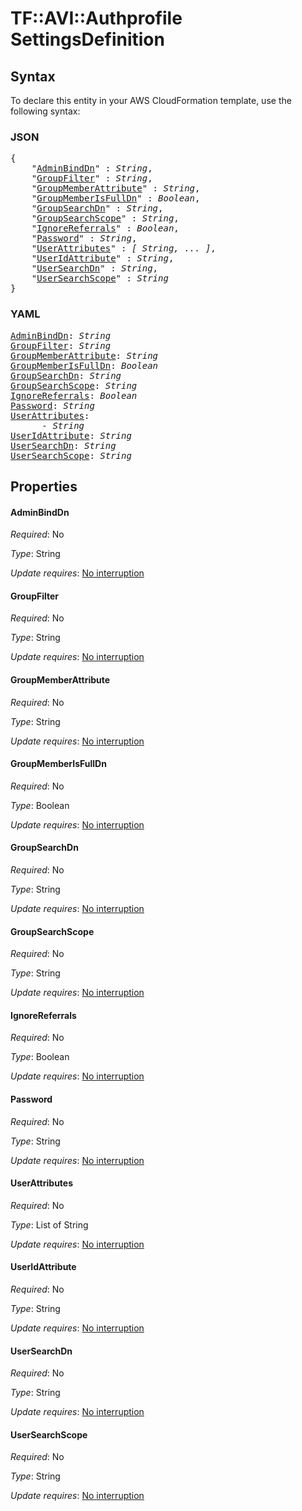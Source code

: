 # TF::AVI::Authprofile SettingsDefinition

## Syntax

To declare this entity in your AWS CloudFormation template, use the following syntax:

### JSON

<pre>
{
    "<a href="#adminbinddn" title="AdminBindDn">AdminBindDn</a>" : <i>String</i>,
    "<a href="#groupfilter" title="GroupFilter">GroupFilter</a>" : <i>String</i>,
    "<a href="#groupmemberattribute" title="GroupMemberAttribute">GroupMemberAttribute</a>" : <i>String</i>,
    "<a href="#groupmemberisfulldn" title="GroupMemberIsFullDn">GroupMemberIsFullDn</a>" : <i>Boolean</i>,
    "<a href="#groupsearchdn" title="GroupSearchDn">GroupSearchDn</a>" : <i>String</i>,
    "<a href="#groupsearchscope" title="GroupSearchScope">GroupSearchScope</a>" : <i>String</i>,
    "<a href="#ignorereferrals" title="IgnoreReferrals">IgnoreReferrals</a>" : <i>Boolean</i>,
    "<a href="#password" title="Password">Password</a>" : <i>String</i>,
    "<a href="#userattributes" title="UserAttributes">UserAttributes</a>" : <i>[ String, ... ]</i>,
    "<a href="#useridattribute" title="UserIdAttribute">UserIdAttribute</a>" : <i>String</i>,
    "<a href="#usersearchdn" title="UserSearchDn">UserSearchDn</a>" : <i>String</i>,
    "<a href="#usersearchscope" title="UserSearchScope">UserSearchScope</a>" : <i>String</i>
}
</pre>

### YAML

<pre>
<a href="#adminbinddn" title="AdminBindDn">AdminBindDn</a>: <i>String</i>
<a href="#groupfilter" title="GroupFilter">GroupFilter</a>: <i>String</i>
<a href="#groupmemberattribute" title="GroupMemberAttribute">GroupMemberAttribute</a>: <i>String</i>
<a href="#groupmemberisfulldn" title="GroupMemberIsFullDn">GroupMemberIsFullDn</a>: <i>Boolean</i>
<a href="#groupsearchdn" title="GroupSearchDn">GroupSearchDn</a>: <i>String</i>
<a href="#groupsearchscope" title="GroupSearchScope">GroupSearchScope</a>: <i>String</i>
<a href="#ignorereferrals" title="IgnoreReferrals">IgnoreReferrals</a>: <i>Boolean</i>
<a href="#password" title="Password">Password</a>: <i>String</i>
<a href="#userattributes" title="UserAttributes">UserAttributes</a>: <i>
      - String</i>
<a href="#useridattribute" title="UserIdAttribute">UserIdAttribute</a>: <i>String</i>
<a href="#usersearchdn" title="UserSearchDn">UserSearchDn</a>: <i>String</i>
<a href="#usersearchscope" title="UserSearchScope">UserSearchScope</a>: <i>String</i>
</pre>

## Properties

#### AdminBindDn

_Required_: No

_Type_: String

_Update requires_: [No interruption](https://docs.aws.amazon.com/AWSCloudFormation/latest/UserGuide/using-cfn-updating-stacks-update-behaviors.html#update-no-interrupt)

#### GroupFilter

_Required_: No

_Type_: String

_Update requires_: [No interruption](https://docs.aws.amazon.com/AWSCloudFormation/latest/UserGuide/using-cfn-updating-stacks-update-behaviors.html#update-no-interrupt)

#### GroupMemberAttribute

_Required_: No

_Type_: String

_Update requires_: [No interruption](https://docs.aws.amazon.com/AWSCloudFormation/latest/UserGuide/using-cfn-updating-stacks-update-behaviors.html#update-no-interrupt)

#### GroupMemberIsFullDn

_Required_: No

_Type_: Boolean

_Update requires_: [No interruption](https://docs.aws.amazon.com/AWSCloudFormation/latest/UserGuide/using-cfn-updating-stacks-update-behaviors.html#update-no-interrupt)

#### GroupSearchDn

_Required_: No

_Type_: String

_Update requires_: [No interruption](https://docs.aws.amazon.com/AWSCloudFormation/latest/UserGuide/using-cfn-updating-stacks-update-behaviors.html#update-no-interrupt)

#### GroupSearchScope

_Required_: No

_Type_: String

_Update requires_: [No interruption](https://docs.aws.amazon.com/AWSCloudFormation/latest/UserGuide/using-cfn-updating-stacks-update-behaviors.html#update-no-interrupt)

#### IgnoreReferrals

_Required_: No

_Type_: Boolean

_Update requires_: [No interruption](https://docs.aws.amazon.com/AWSCloudFormation/latest/UserGuide/using-cfn-updating-stacks-update-behaviors.html#update-no-interrupt)

#### Password

_Required_: No

_Type_: String

_Update requires_: [No interruption](https://docs.aws.amazon.com/AWSCloudFormation/latest/UserGuide/using-cfn-updating-stacks-update-behaviors.html#update-no-interrupt)

#### UserAttributes

_Required_: No

_Type_: List of String

_Update requires_: [No interruption](https://docs.aws.amazon.com/AWSCloudFormation/latest/UserGuide/using-cfn-updating-stacks-update-behaviors.html#update-no-interrupt)

#### UserIdAttribute

_Required_: No

_Type_: String

_Update requires_: [No interruption](https://docs.aws.amazon.com/AWSCloudFormation/latest/UserGuide/using-cfn-updating-stacks-update-behaviors.html#update-no-interrupt)

#### UserSearchDn

_Required_: No

_Type_: String

_Update requires_: [No interruption](https://docs.aws.amazon.com/AWSCloudFormation/latest/UserGuide/using-cfn-updating-stacks-update-behaviors.html#update-no-interrupt)

#### UserSearchScope

_Required_: No

_Type_: String

_Update requires_: [No interruption](https://docs.aws.amazon.com/AWSCloudFormation/latest/UserGuide/using-cfn-updating-stacks-update-behaviors.html#update-no-interrupt)

